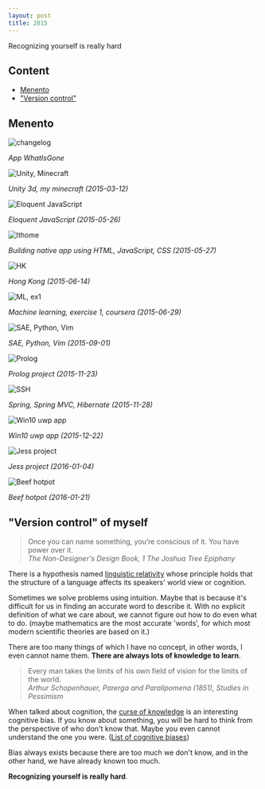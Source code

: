 ```yaml
---
layout: post
title: 2015
---
```


<div class="excerpt">
    Recognizing yourself is really hard
</div>

## Content
- [Menento](#menento)
- ["Version control"](#version-control-of-myself)

## Menento

<div class="image-wrapper">
    <img src="/static/imgs/changelog.png" alt="changelog"/>
    <p class="image-caption"><em>App WhatIsGone</em></p>
</div>
<div class="image-wrapper">
    <img src="/static/imgs/20150312 230444.jpg" alt="Unity, Minecraft"/>
    <p class="image-caption"><em>Unity 3d, my minecraft (2015-03-12)</em></p>
</div>
<div class="image-wrapper">
    <img src="/static/imgs/20150526 234304.png" alt="Eloquent JavaScript"/>
    <p class="image-caption"><em>Eloquent JavaScript (2015-05-26)</em></p>
</div>
<div class="image-wrapper">
    <img src="/static/imgs/20150527 172004.png" alt="Ithome"/>
    <p class="image-caption"><em>Building native app using HTML, JavaScript, CSS (2015-05-27)</em></p>
</div>
<div class="image-wrapper">
    <img src="/static/imgs/20150614 194300.jpg" alt="HK"/>
    <p class="image-caption"><em>Hong Kong (2015-06-14)</em></p>
</div>
<div class="image-wrapper">
    <img src="/static/imgs/20150629 001837.png" alt="ML, ex1"/>
    <p class="image-caption"><em>Machine learning, exercise 1, coursera (2015-06-29)</em></p>
</div>
<div class="image-wrapper">
    <img src="/static/imgs/20150901 165912.png" alt="SAE, Python, Vim"/>
    <p class="image-caption"><em>SAE, Python, Vim (2015-09-01)</em></p>
</div>
<div class="image-wrapper">
    <img src="/static/imgs/20151123 090055.png" alt="Prolog"/>
    <p class="image-caption"><em>Prolog project (2015-11-23)</em></p>
</div>
<div class="image-wrapper">
    <img src="/static/imgs/20151128 235627.png" alt="SSH"/>
    <p class="image-caption"><em>Spring, Spring MVC, Hibernate (2015-11-28)</em></p>
</div>
<div class="image-wrapper">
    <img src="/static/imgs/20151222 095516.png" alt="Win10 uwp app"/>
    <p class="image-caption"><em>Win10 uwp app (2015-12-22)</em></p>
</div>
<div class="image-wrapper">
    <img src="/static/imgs/20160104 161801.png" alt="Jess project"/>
    <p class="image-caption"><em>Jess project (2016-01-04)</em></p>
</div>
<div class="image-wrapper">
    <img src="/static/imgs/20160121 181647.jpg" alt="Beef hotpot"/>
    <p class="image-caption"><em>Beef hotpot (2016-01-21)</em></p>
</div>

## "Version control" of myself

<blockquote>Once you can name something, you’re conscious of it. You have power over it.
<br /><cite>The Non-Designer's Design Book, 1 The Joshua Tree Epiphany</cite>
</blockquote>

There is a hypothesis named [linguistic relativity](https://en.wikipedia.org/wiki/Linguistic_relativity) whose principle holds that the structure of a language affects its speakers' world view or cognition.

Sometimes we solve problems using intuition. Maybe that is because it's difficult for us in finding an accurate word to describe it. With no explicit definition of what we care about, we cannot figure out how to do even what to do. (maybe mathematics are the most accurate 'words', for which most modern scientific theories are based on it.)

There are too many things of which I have no concept, in other words, I even cannot name them. **There are always lots of knowledge to learn**.

<blockquote>Every man takes the limits of his own field of vision for the limits of the world.
<br /><cite>Arthur Schopenhauer, Parerga and Paralipomena (1851), Studies in Pessimism</cite>
</blockquote>

When talked about cognition, the [curse of knowledge](https://en.wikipedia.org/wiki/Curse_of_knowledge) is an interesting cognitive bias. If you know about something, you will be hard to think from the perspective of who don't know that. Maybe you even cannot understand the one you were. ([List of cognitive biases](https://en.wikipedia.org/wiki/List_of_cognitive_biases))

Bias always exists because there are too much we don't know, and in the other hand, we have already known too much.

**Recognizing yourself is really hard**.